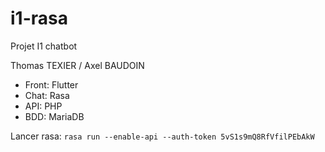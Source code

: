 # i1-rasa
Projet I1 chatbot

Thomas TEXIER / Axel BAUDOIN


- Front: Flutter
- Chat: Rasa
- API: PHP
- BDD: MariaDB


Lancer rasa:
``rasa run --enable-api --auth-token 5vS1s9mQ8RfVfilPEbAkW``
